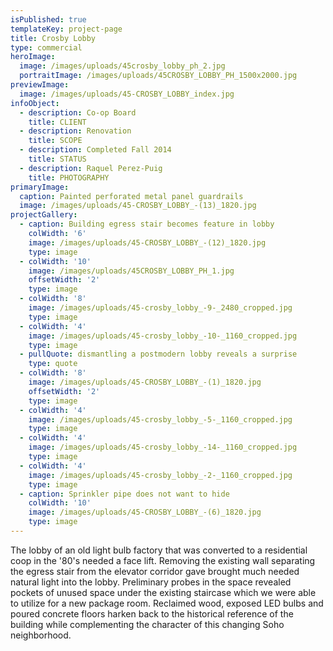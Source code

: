 ```yaml
---
isPublished: true
templateKey: project-page
title: Crosby Lobby
type: commercial
heroImage:
  image: /images/uploads/45crosby_lobby_ph_2.jpg
  portraitImage: /images/uploads/45CROSBY_LOBBY_PH_1500x2000.jpg
previewImage:
  image: /images/uploads/45-CROSBY_LOBBY_index.jpg
infoObject:
  - description: Co-op Board
    title: CLIENT
  - description: Renovation
    title: SCOPE
  - description: Completed Fall 2014
    title: STATUS
  - description: Raquel Perez-Puig
    title: PHOTOGRAPHY
primaryImage:
  caption: Painted perforated metal panel guardrails
  image: /images/uploads/45-CROSBY_LOBBY_-(13)_1820.jpg
projectGallery:
  - caption: Building egress stair becomes feature in lobby
    colWidth: '6'
    image: /images/uploads/45-CROSBY_LOBBY_-(12)_1820.jpg
    type: image
  - colWidth: '10'
    image: /images/uploads/45CROSBY_LOBBY_PH_1.jpg
    offsetWidth: '2'
    type: image
  - colWidth: '8'
    image: /images/uploads/45-crosby_lobby_-9-_2480_cropped.jpg
    type: image
  - colWidth: '4'
    image: /images/uploads/45-crosby_lobby_-10-_1160_cropped.jpg
    type: image
  - pullQuote: dismantling a postmodern lobby reveals a surprise
    type: quote
  - colWidth: '8'
    image: /images/uploads/45-CROSBY_LOBBY_-(1)_1820.jpg
    offsetWidth: '2'
    type: image
  - colWidth: '4'
    image: /images/uploads/45-crosby_lobby_-5-_1160_cropped.jpg
    type: image
  - colWidth: '4'
    image: /images/uploads/45-crosby_lobby_-14-_1160_cropped.jpg
    type: image
  - colWidth: '4'
    image: /images/uploads/45-crosby_lobby_-2-_1160_cropped.jpg
    type: image
  - caption: Sprinkler pipe does not want to hide
    colWidth: '10'
    image: /images/uploads/45-CROSBY_LOBBY_-(6)_1820.jpg
    type: image
---
```

The lobby of an old light bulb factory that was converted to a residential coop in the '80's needed a face lift. Removing the existing wall separating the egress stair from the elevator corridor gave brought much needed natural light into the lobby. Preliminary probes in the space revealed pockets of unused space under the existing staircase which we were able to utilize for a new package room. Reclaimed wood, exposed LED bulbs and poured concrete floors harken back to the historical reference of the building while complementing the character of this changing Soho neighborhood.
